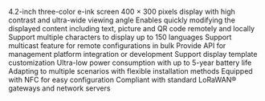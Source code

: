 4.2-inch three-color e-ink screen
400 × 300 pixels display with high contrast and ultra-wide viewing angle
Enables quickly modifying the displayed content including text, picture and QR code remotely and locally
Support multiple characters to display up to 150 languages
Support multicast feature for remote configurations in bulk
Provide API for management platform integration or development
Support display template customization
Ultra-low power consumption with up to 5-year battery life
Adapting to multiple scenarios with flexible installation methods
Equipped with NFC for easy configuration
Compliant with standard LoRaWAN® gateways and network servers
